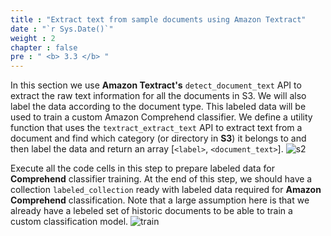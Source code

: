 ```yaml
---
title : "Extract text from sample documents using Amazon Textract"
date : "`r Sys.Date()`"
weight : 2
chapter : false
pre : " <b> 3.3 </b> "
---
```


In this section we use **Amazon Textract's** ``detect_document_text`` API to extract the raw text information for all the documents in S3. We will also label the data according to the document type. This labeled data will be used to train a custom Amazon Comprehend classifier. We define a utility function that uses the ``textract_extract_text`` API to extract text from a document and find which category (or directory in **S3**) it belongs to and then label the data and return an array [``<label>``, ``<document_text>``].
    ![s2](/images/3.clas/s2.png)

Execute all the code cells in this step to prepare labeled data for **Comprehend** classifier training. At the end of this step, we should have a collection `labeled_collection` ready with labeled data required for **Amazon Comprehend** classification. Note that a large assumption here is that we already have a lebeled set of historic documents to be able to train a custom classification model.
    ![train](/images/3.clas/train.png)


